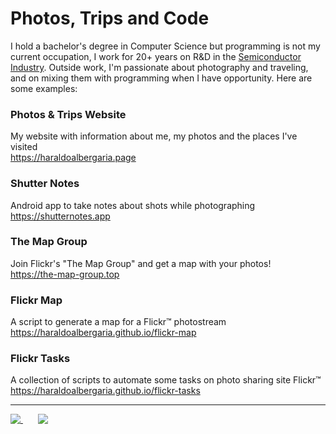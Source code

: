 # Photos, Trips and Code

I hold a bachelor's degree in Computer Science but programming is not my current occupation, I work for 20+ years on R&D in the [Semiconductor Industry](https://en.wikipedia.org/wiki/Semiconductor_industry). Outside work, I'm passionate about photography and traveling, and on mixing them with programming when I have opportunity. Here are some examples:

### Photos & Trips Website
My website with information about me, my photos and the places I've visited<br>
https://haraldoalbergaria.page

### Shutter Notes
Android app to take notes about shots while photographing<br>
https://shutternotes.app

### The Map Group
Join Flickr's "The Map Group" and get a map with your photos!<br>
https://the-map-group.top

### Flickr Map
A script to generate a map for a Flickr™ photostream<br>
https://haraldoalbergaria.github.io/flickr-map

### Flickr Tasks
A collection of scripts to automate some tasks on photo sharing site Flickr™<br>
https://haraldoalbergaria.github.io/flickr-tasks

<hr>

<a href="https://github.com/anuraghazra/github-readme-stats">
  <img align="top" src="https://github-readme-stats.anuraghazra1.vercel.app/api/top-langs/?username=haraldofilho&layout=compact&custom_title=Most%20Used%20Languages&card_width=274&langs_count=9&hide=jupyter%20notebook&exclude_repo=cineminha_web,haraldofilho.github.io,HaraldoFilho,boot_mail,disk_monitor,temperature_monitor,archived_android_apps,fedora_reinstall,github-readme-stats,Computer-Vision-Nanodegree,Deep-Learning-Nanodegree,Kotlin-Bootcamp,check_ip_changes,Artificial-Intelligence-Nanodegree,CS-Labs_Unicamp,Knapsack-Problem&cache_seconds=1800" />
</a>
&nbsp&nbsp&nbsp&nbsp&nbsp
<a href="https://wakatime.com/@HaraldoFilho">
  <img align="top" src="https://github-readme-stats.vercel.app/api/wakatime?username=HaraldoFilho&layout=compact&langs_count=6&hide=prolog&custom_title=Week%20Coding%20Stats&cache_seconds=1800" />
</a>
